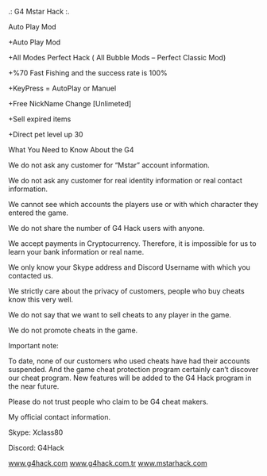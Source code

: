 .: G4 Mstar Hack :.



Auto Play Mod

+Auto Play Mod

+All Modes Perfect Hack ( All Bubble Mods – Perfect Classic Mod)

+%70 Fast Fishing and the success rate is 100%

+KeyPress = AutoPlay or Manuel

+Free NickName Change [Unlimeted]

+Sell expired items

+Direct pet level up 30

What You Need to Know About the G4






We do not ask any customer for “Mstar” account information.

We do not ask any customer for real identity information or real contact information.

We cannot see which accounts the players use or with which character they entered the game.

We do not share the number of G4 Hack users with anyone.

We accept payments in Cryptocurrency. Therefore, it is impossible for us to learn your bank information or real name.

We only know your Skype address and Discord Username with which you contacted us.

We strictly care about the privacy of customers, people who buy cheats know this very well.

We do not say that we want to sell cheats to any player in the game.

We do not promote cheats in the game.

Important note:

To date, none of our customers who used cheats have had their accounts suspended. And the game cheat protection program certainly can’t discover our cheat program.
New features will be added to the G4 Hack program in the near future.

Please do not trust people who claim to be G4 cheat makers.



My official contact information.

Skype: Xclass80

Discord: G4Hack

www.g4hack.com
www.g4hack.com.tr
www.mstarhack.com
